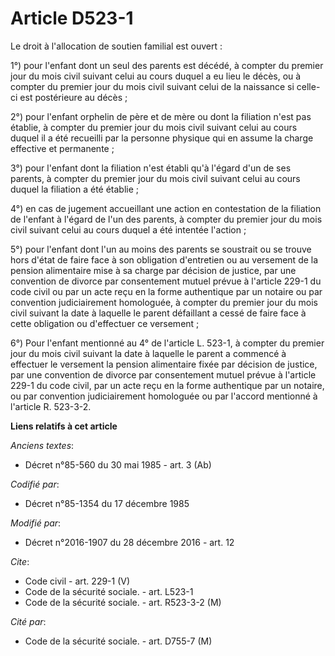# Article D523-1

Le droit à l'allocation de soutien familial est ouvert : 

1°) pour l'enfant dont un seul des parents est décédé, à compter du premier jour du mois civil suivant celui au cours duquel
a eu lieu le décès, ou à compter du premier jour du mois civil suivant celui de la naissance si celle-ci est postérieure au
décès ; 

2°) pour l'enfant orphelin de père et de mère ou dont la filiation n'est pas établie, à compter du premier jour du mois civil
suivant celui au cours duquel il a été recueilli par la personne physique qui en assume la charge effective et permanente ; 

3°) pour l'enfant dont la filiation n'est établi qu'à l'égard d'un de ses parents, à compter du premier jour du mois civil
suivant celui au cours duquel la filiation a été établie ; 

4°) en cas de jugement accueillant une action en contestation de la filiation de l'enfant à l'égard de l'un des parents, à
compter du premier jour du mois civil suivant celui au cours duquel a été intentée l'action ; 

5°) pour l'enfant dont l'un au moins des parents se soustrait ou se trouve hors d'état de faire face à son obligation
d'entretien ou au versement de la pension alimentaire mise à sa charge par décision de justice, par une convention de divorce
par consentement mutuel prévue à l'article 229-1 du code civil ou par un acte reçu en la forme authentique par un notaire ou
par convention judiciairement homologuée, à compter du premier jour du mois civil suivant la date à laquelle le parent
défaillant a cessé de faire face à cette obligation ou d'effectuer ce versement ; 

6°) Pour l'enfant mentionné au 4° de l'article L. 523-1, à compter du premier jour du mois civil suivant la date à laquelle
le parent a commencé à effectuer le versement la pension alimentaire fixée par décision de justice, par une convention de
divorce par consentement mutuel prévue à l'article 229-1 du code civil, par un acte reçu en la forme authentique par un
notaire, ou par convention judiciairement homologuée ou par l'accord mentionné à l'article R. 523-3-2.

**Liens relatifs à cet article**

_Anciens textes_:

  - Décret n°85-560 du 30 mai 1985 - art. 3 (Ab)

_Codifié par_:

  - Décret n°85-1354 du 17 décembre 1985

_Modifié par_:

  - Décret n°2016-1907 du 28 décembre 2016 - art. 12

_Cite_:

  - Code civil - art. 229-1 (V)
  - Code de la sécurité sociale. - art. L523-1
  - Code de la sécurité sociale. - art. R523-3-2 (M)

_Cité par_:

  - Code de la sécurité sociale. - art. D755-7 (M)
